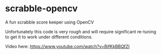 scrabble-opencv
===============

A fun scrabble score keeper using OpenCV

Unfortunately this code is very rough and will require significant re-tuning to get it to work under different conditions.

Video here: https://www.youtube.com/watch?v=BifKkBBQfZI
